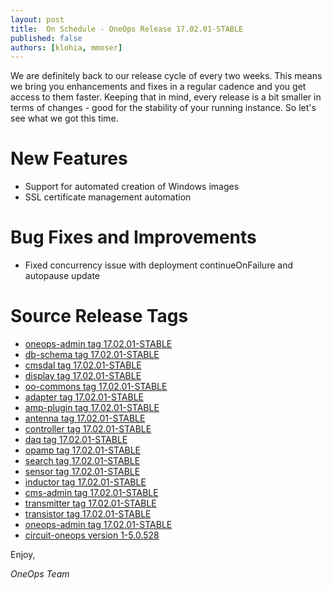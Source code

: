 ```yaml
---
layout: post
title:  On Schedule - OneOps Release 17.02.01-STABLE
published: false
authors: [klohia, mmoser]
---
```


We are definitely back to our release cycle of every two weeks. This means we bring you enhancements and fixes in a 
regular cadence and you get access to them faster. Keeping that in mind, every release is a bit smaller in terms of
changes - good for the stability of your running instance. So let's see what we got this time.

<!--more-->

# New Features

- Support for automated creation of Windows images
- SSL certificate management automation

# Bug Fixes and Improvements

- Fixed concurrency issue with deployment continueOnFailure and autopause update


# Source Release Tags

- [oneops-admin tag 17.02.01-STABLE](https://github.com/oneops/oneops-admin/tree/17.02.01-STABLE)
- [db-schema tag 17.02.01-STABLE](https://github.com/oneops/db-schema/tree/17.02.01-STABLE)
- [cmsdal tag 17.02.01-STABLE](https://github.com/oneops/cmsdal/tree/17.02.01-STABLE)
- [display tag 17.02.01-STABLE](https://github.com/oneops/display/tree/17.02.01-STABLE)
- [oo-commons tag 17.02.01-STABLE](https://github.com/oneops/oo-commons/tree/17.02.01-STABLE)
- [adapter tag 17.02.01-STABLE](https://github.com/oneops/adapter/tree/17.02.01-STABLE)
- [amp-plugin tag 17.02.01-STABLE](https://github.com/oneops/amq-plugin/tree/17.02.01-STABLE)
- [antenna tag 17.02.01-STABLE](https://github.com/oneops/antenna/tree/17.02.01-STABLE)
- [controller tag 17.02.01-STABLE](https://github.com/oneops/controller/tree/17.02.01-STABLE)
- [daq tag 17.02.01-STABLE](https://github.com/oneops/daq/tree/17.02.01-STABLE)
- [opamp tag 17.02.01-STABLE](https://github.com/oneops/opamp/tree/17.02.01-STABLE)
- [search tag 17.02.01-STABLE](https://github.com/oneops/search/tree/17.02.01-STABLE)
- [sensor tag 17.02.01-STABLE](https://github.com/oneops/sensor/tree/17.02.01-STABLE)
- [inductor tag 17.02.01-STABLE](https://github.com/oneops/inductor/tree/17.02.01-STABLE)
- [cms-admin tag 17.02.01-STABLE](https://github.com/oneops/cms-admin/tree/17.02.01-STABLE)
- [transmitter tag 17.02.01-STABLE](https://github.com/oneops/transmitter/tree/17.02.01-STABLE)
- [transistor tag 17.02.01-STABLE](https://github.com/oneops/transistor/tree/17.02.01-STABLE)
- [oneops-admin tag 17.02.01-STABLE](https://github.com/oneops/oneops-admin/tree/17.02.01-STABLE)
- [circuit-oneops version 1-5.0.528](https://github.com/oneops/circuit-oneops-1/releases/tag/circuit-oneops-1-5.0.528)

Enjoy,

_OneOps Team_
